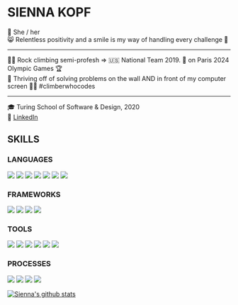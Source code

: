 # SIENNA KOPF
💃 She / her <br />
😸 Relentless positivity and a smile is my way of handling every challenge 🧠 
*** *** ***
🧗‍♀️ Rock climbing semi-profesh => 🇺🇸 National Team 2019. 👀 on Paris 2024 Olympic Games 🏆 <br/>
🧠 Thriving off of solving problems on the wall AND in front of my computer screen 👩‍💻 #climberwhocodes <br/>
*** *** ***
🎓 Turing School of Software & Design, 2020 <br/>
🔎 [LinkedIn](https://www.linkedin.com/in/sienna-kopf-b22b701b1/) </br>

## SKILLS
### LANGUAGES
<p>
  <img src="https://img.shields.io/badge/ruby%20-blueviolet.svg?&style=for-the-badge&logo=ruby&logoColor=white" />
  <img src="https://img.shields.io/badge/javascript%20-%F8C302.svg?&style=for-the-badge&logo=javascript&logoColor=white" />
  <img src="https://img.shields.io/badge/html5%20-%F8620A.svg?&style=for-the-badge&logo=html5&logoColor=white" />
  <img src="https://img.shields.io/badge/css3%20-%44EC50.svg?&style=for-the-badge&logo=css3&logoColor=white" />
  <img src="https://img.shields.io/badge/SQL%20-%9735E1.svg?style=for-the-badge&logo=SQL&logoColor=white" />
  <img src="https://img.shields.io/badge/ActiveRecord%20-%E43A9C.svg?&style=for-the-badge&logo=ActiveRecord&logoColor=white" />
  <img src="https://img.shields.io/badge/GraphQL%20-%F8C302.svg?&style=for-the-badge&logo=GraphQL&logoColor=white" />
</p>

### FRAMEWORKS
<p>
  <img src="https://img.shields.io/badge/rails%20-%F8620A.svg?&style=for-the-badge&logo=rails&logoColor=white" />
  <img src="https://img.shields.io/badge/sinatra%20-%44EC50.svg?&style=for-the-badge" />
  <img src="https://img.shields.io/badge/node.js%20-%9735E1.svg?&style=for-the-badge&logo=node.js&logoColor=white" />
  <img src="https://img.shields.io/badge/express.js%20-%E43A9C.svg?&style=for-the-badge&logo=express.js&logoColor=white" />
</p>

### TOOLS 
<p>
  <img src="https://img.shields.io/badge/rspec%20-%F8C302.svg?&style=for-the-badge&logo=rspec&logoColor=white" />
  <img src="https://img.shields.io/badge/heroku%20-%F8620A.svg?&style=for-the-badge&logo=heroku&logoColor=white" />
  <img src="https://img.shields.io/badge/CI%20-%44EC50.svg?&style=for-the-badge&logo=CI&logoColor=white" />
  <img src="https://img.shields.io/badge/Postgres%20-%9735E1.svg?&style=for-the-badge&logo=Postgres&logoColor=white" />
  <img src="https://img.shields.io/badge/Postico%20-%E43A9C.svg?&style=for-the-badge&logo=Postico&logoColor=white" />
  <img src="https://img.shields.io/badge/Git%20-%F8C302.svg?&style=for-the-badge&logo=Git&logoColor=white" />
</p>

### PROCESSES
<p>
  <img src="https://img.shields.io/badge/OOP%20-%F8620A.svg?&style=for-the-badge&logo=OOP&logoColor=white" />
  <img src="https://img.shields.io/badge/TDD%20-%44EC50.svg?&style=for-the-badge&logo=TDD&logoColor=white" />
  <img src="https://img.shields.io/badge/MVC%20-%9735E1.svg?&style=for-the-badge&logo=MVC&logoColor=white" />
  <img src="https://img.shields.io/badge/REST%20-%E43A9C.svg?&style=for-the-badge&logo=REST&logoColor=white" />
</p>

[![Sienna's github stats](https://github-readme-stats.vercel.app/api?username=sienna-kopf)](https://github.com/sienna-kopf/github-readme-stats)

